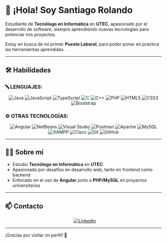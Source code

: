 # 👋 ¡Hola! Soy Santiago Rolando

Estudiante de **Tecnólogo en Informática** en **UTEC**, apasionado por el desarrollo de software, siempre aprendiendo nuevas tecnologías para potenciar mis proyectos.

Estoy en busca de mi primer **Puesto Laboral**, para poder poner en practica las herramientas aprendidas.

---

## 🛠️ Habilidades

### 🔤 LENGUAJES:
<p align="center">
  <img src="https://img.shields.io/badge/-Java-007396?style=flat&logo=java&logoColor=white" alt="Java"/>
  <img src="https://img.shields.io/badge/-JavaScript-3178C6?style=flat&logo=javascript&logoColor=white" alt="JavaScript"/>
  <img src="https://img.shields.io/badge/-TypeScript-3178C6?style=flat&logo=typescript&logoColor=white" alt="TypeScript"/>
  <img src="https://img.shields.io/badge/-C-00599C?style=flat&logo=c&logoColor=white" alt="C"/>
  <img src="https://img.shields.io/badge/-C++-00599C?style=flat&logo=c%2B%2B&logoColor=white" alt="C++"/>
  <img src="https://img.shields.io/badge/-PHP-777BB4?style=flat&logo=php&logoColor=white" alt="PHP"/>
  <img src="https://img.shields.io/badge/-HTML5-E34F26?style=flat&logo=html5&logoColor=white" alt="HTML5"/>
  <img src="https://img.shields.io/badge/-CSS3-1572B6?style=flat&logo=css3&logoColor=white" alt="CSS3"/>
  <img src="https://img.shields.io/badge/-Bootstrap-7952B3?style=flat&logo=bootstrap&logoColor=white" alt="Bootstrap"/>
</p>

### ⚙️ OTRAS TECNOLOGÍAS:
<p align="center">
  <img src="https://img.shields.io/badge/-Angular-DD0031?style=flat&logo=angular&logoColor=white" alt="Angular"/>
  <img src="https://img.shields.io/badge/-NetBeans-026E00?style=flat&logo=netbeans&logoColor=white" alt="NetBeans"/>
  <img src="https://img.shields.io/badge/-Visual%20Studio-5C2D91?style=flat&logo=visual-studio&logoColor=white" alt="Visual Studio"/>
  <img src="https://img.shields.io/badge/-Postman-FF6C37?style=flat&logo=postman&logoColor=white" alt="Postman"/>
  <img src="https://img.shields.io/badge/-Apache-D22128?style=flat&logo=apache&logoColor=white" alt="Apache"/>
  <img src="https://img.shields.io/badge/-MySQL-4479A1?style=flat&logo=mysql&logoColor=white" alt="MySQL"/>
  <img src="https://img.shields.io/badge/-XAMPP-FCC233?style=flat&logo=xampp&logoColor=black" alt="XAMPP"/>
  <img src="https://img.shields.io/badge/-Cisco-1BA0D7?style=flat&logo=cisco&logoColor=white" alt="Cisco"/>
  <img src="https://img.shields.io/badge/-Git-F05032?style=flat&logo=git&logoColor=white" alt="Git"/>
  <img src="https://img.shields.io/badge/-GitHub-181717?style=flat&logo=github&logoColor=white" alt="GitHub"/>
</p>

---

## 👨‍💻 Sobre mí

- Estudio **Tecnólogo en Informática** en **UTEC**
- Apasionado por desafíos en desarrollo web, tanto en frontend como backend
- Enfocado en el uso de **Angular** junto a **PHP/MySQL** en proyectos universitarios

---

## 📫 Contacto

<p align="center">
  &nbsp;
<a href="https://www.linkedin.com/in/santiago-rolando/" target="_blank">
  <img src="https://img.shields.io/badge/LinkedIn-Conectemos-blue?style=flat&logo=linkedin&logoColor=white" alt="LinkedIn"/>
</a>

</p>

---

¡Gracias por visitar mi perfil! 🚀
